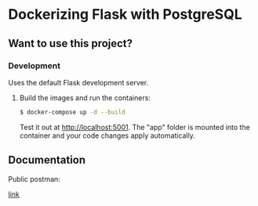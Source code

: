 # Dockerizing Flask with PostgreSQL

## Want to use this project?

### Development

Uses the default Flask development server.

1. Build the images and run the containers:

    ```sh
    $ docker-compose up -d --build
    ```

    Test it out at [http://localhost:5001](http://localhost:5001). The "app" folder is mounted into the container and your code changes apply automatically.

## Documentation

Public postman:

[link](https://documenter.getpostman.com/view/14482878/2s93RWPWwd)
